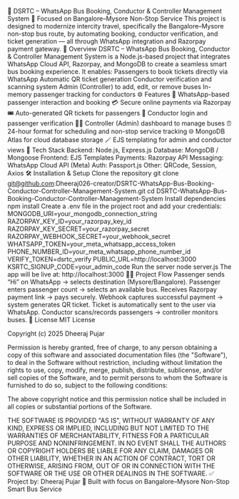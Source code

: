 🚌 DSRTC – WhatsApp Bus Booking, Conductor & Controller Management System
📍 Focused on Bangalore–Mysore Non-Stop Service
This project is designed to modernize intercity travel, specifically the Bangalore–Mysore non-stop bus route, by automating booking, conductor verification, and ticket generation — all through WhatsApp integration and Razorpay payment gateway.
🚀 Overview
DSRTC – WhatsApp Bus Booking, Conductor & Controller Management System is a Node.js-based project that integrates WhatsApp Cloud API, Razorpay, and MongoDB to create a seamless smart bus booking experience.
It enables:
Passengers to book tickets directly via WhatsApp
Automatic QR ticket generation
Conductor verification and scanning system
Admin (Controller) to add, edit, or remove buses
In-memory passenger tracking for conductors
⚙️ Features
💬 WhatsApp-based passenger interaction and booking
💳 Secure online payments via Razorpay
🎟️ Auto-generated QR tickets for passengers
🚌 Conductor login and passenger verification
👨‍💼 Controller (Admin) dashboard to manage buses
⏰ 24-hour format for scheduling and non-stop service tracking
🌐 MongoDB Atlas for cloud database storage
🪄 EJS templating for admin and conductor views
🧩 Tech Stack
Backend: Node.js, Express.js
Database: MongoDB / Mongoose
Frontend: EJS Templates
Payments: Razorpay API
Messaging: WhatsApp Cloud API (Meta)
Auth: Passport.js
Other: QRCode, Session, Axios
🛠️ Installation & Setup
Clone the repository
git clone git@github.com:Dheeraj026-creator/DSRTC-WhatsApp-Bus-Booking-Conductor-Controller-Management-System.git
cd DSRTC-WhatsApp-Bus-Booking-Conductor-Controller-Management-System
Install dependencies
npm install
Create a .env file in the project root and add your credentials:
MONGODB_URI=your_mongodb_connection_string
RAZORPAY_KEY_ID=your_razorpay_key_id
RAZORPAY_KEY_SECRET=your_razorpay_secret
RAZORPAY_WEBHOOK_SECRET=your_webhook_secret
WHATSAPP_TOKEN=your_meta_whatsapp_access_token
PHONE_NUMBER_ID=your_meta_whatsapp_phone_number_id
VERIFY_TOKEN=dsrtc_verify
PUBLIC_URL=http://localhost:3000
KSRTC_SIGNUP_CODE=your_admin_code
Run the server
node server.js
The app will be live at:
http://localhost:3000
👨‍💻 Project Flow
Passenger sends “Hi” on WhatsApp → selects destination (Mysore/Bangalore).
Passenger enters passenger count → selects an available bus.
Receives Razorpay payment link → pays securely.
Webhook captures successful payment → system generates QR ticket.
Ticket is automatically sent to the user via WhatsApp.
Conductor scans/records passengers → controller monitors buses.
🧾 License
MIT License

Copyright (c) 2025 Dheeraj Pujar

Permission is hereby granted, free of charge, to any person obtaining a copy
of this software and associated documentation files (the "Software"), to deal
in the Software without restriction, including without limitation the rights
to use, copy, modify, merge, publish, distribute, sublicense, and/or sell
copies of the Software, and to permit persons to whom the Software is
furnished to do so, subject to the following conditions:

The above copyright notice and this permission notice shall be included in all
copies or substantial portions of the Software.

THE SOFTWARE IS PROVIDED "AS IS", WITHOUT WARRANTY OF ANY KIND, EXPRESS OR
IMPLIED, INCLUDING BUT NOT LIMITED TO THE WARRANTIES OF MERCHANTABILITY,
FITNESS FOR A PARTICULAR PURPOSE AND NONINFRINGEMENT. IN NO EVENT SHALL THE
AUTHORS OR COPYRIGHT HOLDERS BE LIABLE FOR ANY CLAIM, DAMAGES OR OTHER
LIABILITY, WHETHER IN AN ACTION OF CONTRACT, TORT OR OTHERWISE, ARISING FROM,
OUT OF OR IN CONNECTION WITH THE SOFTWARE OR THE USE OR OTHER DEALINGS IN THE
SOFTWARE.
✅ Project by: Dheeraj Pujar
📍 Built with focus on Bangalore–Mysore Non-Stop Smart Bus Service
